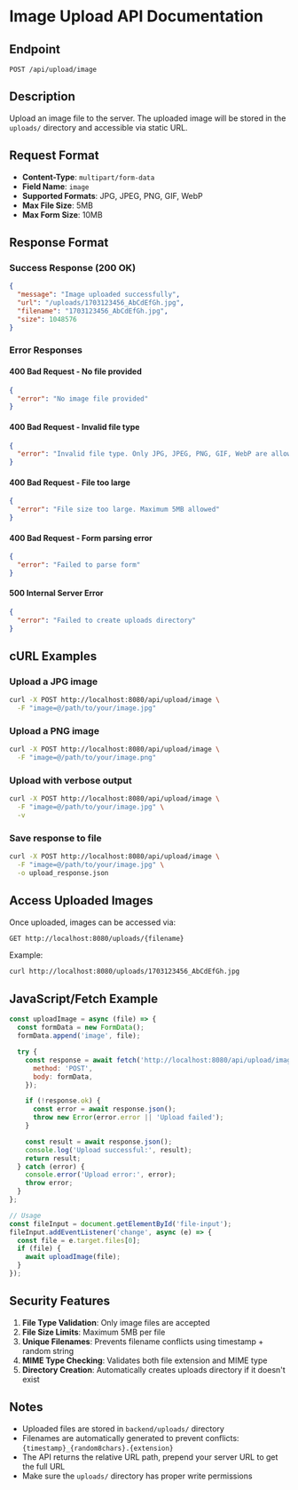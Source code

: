 # Image Upload API Documentation

## Endpoint
```
POST /api/upload/image
```

## Description
Upload an image file to the server. The uploaded image will be stored in the `uploads/` directory and accessible via static URL.

## Request Format
- **Content-Type**: `multipart/form-data`
- **Field Name**: `image`
- **Supported Formats**: JPG, JPEG, PNG, GIF, WebP
- **Max File Size**: 5MB
- **Max Form Size**: 10MB

## Response Format

### Success Response (200 OK)
```json
{
  "message": "Image uploaded successfully",
  "url": "/uploads/1703123456_AbCdEfGh.jpg",
  "filename": "1703123456_AbCdEfGh.jpg",
  "size": 1048576
}
```

### Error Responses

#### 400 Bad Request - No file provided
```json
{
  "error": "No image file provided"
}
```

#### 400 Bad Request - Invalid file type
```json
{
  "error": "Invalid file type. Only JPG, JPEG, PNG, GIF, WebP are allowed"
}
```

#### 400 Bad Request - File too large
```json
{
  "error": "File size too large. Maximum 5MB allowed"
}
```

#### 400 Bad Request - Form parsing error
```json
{
  "error": "Failed to parse form"
}
```

#### 500 Internal Server Error
```json
{
  "error": "Failed to create uploads directory"
}
```

## cURL Examples

### Upload a JPG image
```bash
curl -X POST http://localhost:8080/api/upload/image \
  -F "image=@/path/to/your/image.jpg"
```

### Upload a PNG image
```bash
curl -X POST http://localhost:8080/api/upload/image \
  -F "image=@/path/to/your/image.png"
```

### Upload with verbose output
```bash
curl -X POST http://localhost:8080/api/upload/image \
  -F "image=@/path/to/your/image.jpg" \
  -v
```

### Save response to file
```bash
curl -X POST http://localhost:8080/api/upload/image \
  -F "image=@/path/to/your/image.jpg" \
  -o upload_response.json
```

## Access Uploaded Images

Once uploaded, images can be accessed via:
```
GET http://localhost:8080/uploads/{filename}
```

Example:
```bash
curl http://localhost:8080/uploads/1703123456_AbCdEfGh.jpg
```

## JavaScript/Fetch Example

```javascript
const uploadImage = async (file) => {
  const formData = new FormData();
  formData.append('image', file);

  try {
    const response = await fetch('http://localhost:8080/api/upload/image', {
      method: 'POST',
      body: formData,
    });

    if (!response.ok) {
      const error = await response.json();
      throw new Error(error.error || 'Upload failed');
    }

    const result = await response.json();
    console.log('Upload successful:', result);
    return result;
  } catch (error) {
    console.error('Upload error:', error);
    throw error;
  }
};

// Usage
const fileInput = document.getElementById('file-input');
fileInput.addEventListener('change', async (e) => {
  const file = e.target.files[0];
  if (file) {
    await uploadImage(file);
  }
});
```

## Security Features

1. **File Type Validation**: Only image files are accepted
2. **File Size Limits**: Maximum 5MB per file
3. **Unique Filenames**: Prevents filename conflicts using timestamp + random string
4. **MIME Type Checking**: Validates both file extension and MIME type
5. **Directory Creation**: Automatically creates uploads directory if it doesn't exist

## Notes

- Uploaded files are stored in `backend/uploads/` directory
- Filenames are automatically generated to prevent conflicts: `{timestamp}_{random8chars}.{extension}`
- The API returns the relative URL path, prepend your server URL to get the full URL
- Make sure the `uploads/` directory has proper write permissions 